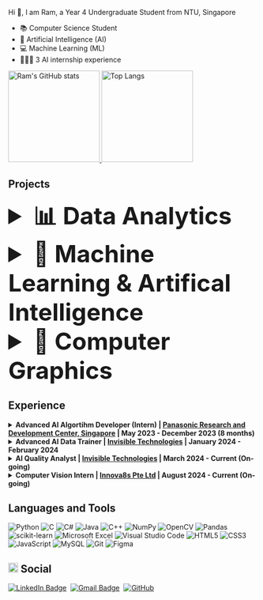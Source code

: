 Hi 👋,  I am Ram, a Year 4 Undergraduate Student from NTU, Singapore
- 📚 Computer Science Student
- 🤖 Artificial Intelligence (AI)
- 💻 Machine Learning (ML)
- 👨🏻‍💻 3 AI internship experience

<!---
r4mp4g3r/r4mp4g3r is a ✨ special ✨ repository because its `README.md` (this file) appears on your GitHub profile.
You can click the Preview link to take a look at your changes.
--->

[<img src="https://github-readme-stats.vercel.app/api?username=r4mp4g3r&count_private=true&show_icons=true&include_all_commits=true&role=OWNER,ORGANIZATION_MEMBER,COLLABORATOR" alt="Ram's GitHub stats" height="185px" /> <img src="https://github-readme-stats-one-bice.vercel.app/api/top-langs/?username=r4mp4g3r&layout=compact&langs_count=8&role=OWNER,COLLABORATOR&hide=jupyter%20notebook" alt="Top Langs" height="185px" />](https://github.com/r4mp4g3r#gh-light-mode-only)


## Projects

<details>
  <summary style="font-size: 3rem; font-weight: bold">📊 Data Analytics </summary>
  <ul>
  <li><a href="https://github.com/r4mp4g3r/Brain_Tumor_Detection" alt="TumourDiagnosis">r4mp4g3r/Brain_Tumor_Detection</a>: Based on the Tumours Dataset, one can diagnose if a person has Brain cancer with a 98% accuracy</li>
 </ul>
</details>

<details>
  <summary style="font-size: 3rem; font-weight: bold">🤖 Machine Learning & Artifical Intelligence</summary>
  <ul>
    <li><a href= "https://github.com/r4mp4g3r/babygenic" alt="Babygenic">r4mp4g3r/BabyGenic</a>: Helped with training the model that converts real-life images into baby photos using AI. Helped with redesigning the UI</li>
    <li><a href="https://github.com/r4mp4g3r/TextSummariser" alt="TextSummariser">r4mp4g3r/TextSummariser</a>: Created a simple code that uses BART tokenizer to read through a given input text and it outputs a summary of it. Bart uses a standard seq2seq/machine translation architecture with a bidirectional encoder (like BERT) and a left-to-right decoder (like GPT).
  </ul>
</details>

<details>
  <summary style="font-size: 3rem; font-weight: bold">👾 Computer Graphics</summary>
  <ul>
    <li><a href= "https://github.com/r4mp4g3r/TSBK11" alt="Computer Graphics">r4mp4g3r/TSBK11</a>: Created a simple traffic simulation with collision detection using OpenGL framework.</li>
  </ul>
</details>

## Experience

<details>
  <summary><b> Advanced AI Algortihm Developer (Intern) | <a href="https://research.sg.panasonic.com" target="_blank">Panasonic Research and Development Center, Singapore</a> | May 2023 - December 2023 (8 months) </b></summary>
  <dl>
   <br/>
   
      📚 𝗧𝗲𝗰𝗵 𝗦𝘁𝗮𝗰𝗸:
      - Python, C, C++, html, JavaScript, mySQL, MongoDB, React.js, Node.js
      
  </dl>
</details>

<details>
  <summary><b> Advanced AI Data Trainer | <a href="https://www.invisible.co" target="_blank">Invisible Technologies</a> | January 2024 - February 2024 </b></summary>
</details>

<details>
  <summary><b> AI Quality Analyst | <a href="https://www.invisible.co" target="_blank">Invisible Technologies</a> | March 2024 - Current (On-going) </b></summary>
</details>

<details>
  <summary><b> Computer Vision Intern | <a href="https://innova8s.com" target="_blank">Innova8s Pte Ltd</a> | August 2024 - Current (On-going) </b></summary>
</details>

## Languages and Tools

![Python](https://img.shields.io/badge/Python-3670A0?style=flat-square&logo=python&logoColor=ffdd54)
![C](https://img.shields.io/badge/C-%2300599C.svg?style=flat-square&logo=c&logoColor=white)
![C#](https://img.shields.io/badge/C%23-%23239120.svg?style=flat-square&logo=c-sharp&logoColor=white)
![Java](https://img.shields.io/badge/Java-%23ED8B00.svg?style=flat-square&logo=java&logoColor=white)
![C++](https://img.shields.io/badge/C++-%2300599C.svg?style=flat-square&logo=c%2B%2B&logoColor=white)
![NumPy](https://img.shields.io/badge/numpy-%23013243.svg?style=flat-square&logo=numpy&logoColor=white)
![OpenCV](https://img.shields.io/badge/opencv-%23white.svg?style=flat-square&logo=opencv&logoColor=white)
![Pandas](https://img.shields.io/badge/pandas-%23150458.svg?style=flat-square&logo=pandas&logoColor=white)
![scikit-learn](https://img.shields.io/badge/scikit--learn-%23F7931E.svg?style=flat-square&logo=scikit-learn&logoColor=white)
![Microsoft Excel](https://img.shields.io/badge/Microsoft_Excel-217346?style=flat-square&logo=microsoft-excel&logoColor=white)
![Visual Studio Code](https://img.shields.io/badge/Visual%20Studio%20Code-0078d7.svg?style=flat-square&logo=visual-studio-code&logoColor=white)
![HTML5](https://img.shields.io/badge/-HTML5-%23E34F26.svg?style=flat-square&logo=html5&logoColor=white)
![CSS3](https://img.shields.io/badge/-CSS3-%231572B6.svg?style=flat-square&logo=css3&logoColor=white)
![JavaScript](https://img.shields.io/badge/-JavaScript-%23F7DF1C?style=flat-square&logo=javascript&logoColor=000000&labelColor=%23F7DF1C&color=%23FFCE5A)
![MySQL](https://img.shields.io/badge/MySQL-5ac4f2?style=flat-square&logo=mysql&logoColor=darkblue)
![Git](https://img.shields.io/badge/-Git-%23F05033.svg?style=flat-square&logo=git&logoColor=white)
![Figma](https://img.shields.io/badge/-Figma-%23F24E1E.svg?style=flat-square&logo=figma&logoColor=white)


## <img src="https://user-images.githubusercontent.com/59118459/193049628-b56bba85-b2da-4d04-8bd1-7f79ea015feb.gif" alt="mewheart" width="20px" height="20px" /> Social

[![LinkedIn Badge](https://img.shields.io/badge/-Pachigulla_Ramtej-blue?style=flat-square&logo=Linkedin&logoColor=white&link=https://www.linkedin.com/in/pachigulla-ramtej/)](https://www.linkedin.com/in/pachigulla-ramtej/)&nbsp;
[![Gmail Badge](https://img.shields.io/badge/-RAMTEJ001@e.ntu.edu.sg-blue?style=flat-square&logo=microsoftoutlook&logoColor=white)](mailto:RAMTEJ001@e.ntu.edu.sg)&nbsp;
[![GitHub](https://img.shields.io/github/followers/r4mp4g3r?style=social&label=Follow)](https://github.com/r4mp4g3r)


</p>
